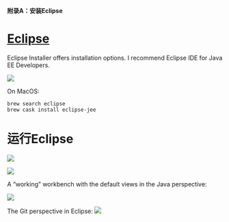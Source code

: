 **附录A：安装Eclipse**

# [Eclipse](https://www.eclipse.org/)

Eclipse Installer offers installation options. I recommend Eclipse IDE for Java EE Developers.

![](https://drek4537l1klr.cloudfront.net/perrin/HighResolutionFigures/figure_A-1.png)

On MacOS:
```
brew search eclipse
brew cask install eclipse-jee
```

# 运行Eclipse

![](https://drek4537l1klr.cloudfront.net/perrin/Figures/APPA_F04_Perrin.png)

![](https://drek4537l1klr.cloudfront.net/perrin/HighResolutionFigures/figure_A-6.png)

A “working” workbench with the default views in the Java perspective:

![](https://drek4537l1klr.cloudfront.net/perrin/HighResolutionFigures/figure_A-7.png)

The Git perspective in Eclipse:
![](https://drek4537l1klr.cloudfront.net/perrin/HighResolutionFigures/figure_A-8.png)
